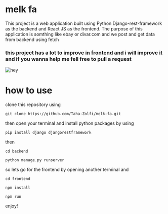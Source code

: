 # melk fa


This project is a web application built using Python Django-rest-framework as the backend and React JS as the frontend. The purpose of this application is somthing like ebay or divar.com and we post and get data from backend using fetch 

### this project has a lot to improve in frontend and i will improve it and if you wanna help me fell free to pull a request

![hey](https://i.ibb.co/ZM7jDxR/image.png)


# how to use 

clone this repository using
```
git clone https://github.com/Taha-Zolfi/melk-fa.git
```

then open your terminal and install python packages by using
```
pip install django djangorestframework 
```
then
```
cd backend
```
```
python manage.py runserver
```
so lets go for the frontend by opening another terminal and
```
cd frontend
```
```
npm install
```
```
npm run
```

enjoy!
